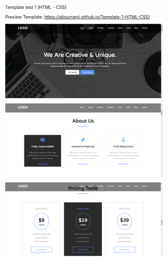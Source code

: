 Template test 1 (HTML - CSS)

Preview Template: https://aliourrami.github.io/Template-1-HTML-CSS/

![](Screenshots/Screenshot1.png)

![](Screenshots/Screenshot2.png)

![](Screenshots/Screenshot3.png)
